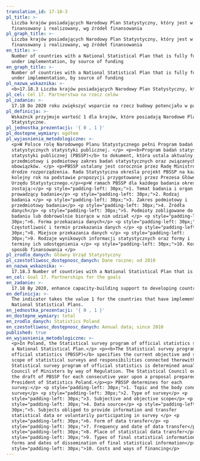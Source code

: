 ```yaml
---
translation_id: 17-18-3
pl_title: >-
  Liczba krajów posiadających Narodowy Plan Statystyczny, który jest w pełni
  finansowany i realizowany, wg źródeł finansowania
pl_graph_title: >-
  Liczba krajów posiadających Narodowy Plan Statystyczny, który jest w pełni
  finansowany i realizowany, wg źródeł finansowania
en_title: >-
  Number of countries with a National Statistical Plan that is fully funded and
  under implementation, by source of funding
en_graph_title: >-
  Number of countries with a National Statistical Plan that is fully funded and
  under implementation, by source of funding
pl_nazwa_wskaznika: >-
  <b>17.18.3 Liczba krajów posiadających Narodowy Plan Statystyczny, który jest w pełni finansowany i realizowany, wg źródeł finansowania</b>
pl_cel: Cel 17. Partnerstwa na rzecz celów
pl_zadanie: >-
  17.18 Do 2020 roku zwiększyć wsparcie na rzecz budowy potencjału w państwach rozwijających się, w tym państwach najsłabiej rozwiniętych i rozwijających się małych państwach wyspiarskich, aby znacząco zwiększyć dostęp do aktualnych, rzetelnych i wysokiej jakości danych zdezagregowanych według dochodu, płci, wieku, rasy, pochodzenia etnicznego, statusu migracyjnego, niepełnosprawności, położenia geograficznego i innych cech dostosowanych do kontekstu narodowego
pl_definicja: >-
  Wskaźnik przyjmuje wartość 1 dla krajów, które posiadają Narodowe Plany
  Statystyczne.
pl_jednostka_prezentacji: '{ 0 , 1 }'
pl_dostepne_wymiary: ogółem
pl_wyjasnienia_metodologiczne: >-
  <p>W Polsce rolę Narodowego Planu Statystycznego pełni Program badań
  statystycznych statystyki publicznej. </p> <p><b>Program badań statystycznych
  statystyki publicznej (PBSSP)</b> to dokument, która ustala aktualny,
  przedmiotowy i podmiotowy zakres badań statystycznych oraz związanych z nimi
  obowiązków. </p> <p>PBSSP ustalany jest corocznie przez Radę Ministrów w
  drodze rozporządzenia. Rada Statystyczna określa projekt PBSSP na każdy
  kolejny rok na podstawie propozycji przygotowanej przez Prezesa Głównego
  Urzędu Statystycznego.</p><p>W ramach PBSSP dla każdego badania określone
  zostają:</p> <p style="padding-left: 30px;">1. Temat badania i organ
  prowadzący badanie</p> <p style="padding-left: 30px;">2. Rodzaj
  badania </p> <p style="padding-left: 30px;">3. Zakres podmiotowy i
  przedmiotowy badania</p> <p style="padding-left: 30px;">4. Źródła
  danych</p> <p style="padding-left: 30px;">5. Podmioty zobligowane do udziału w
  badaniu lub dobrowolnie biorące w nim udział </p> <p style="padding-left:
  30px;">6. Forma przekazania danych</p> <p style="padding-left: 30px;">7.
  Częstotliwość i termin przekazania danych </p> <p style="padding-left:
  30px;">8. Miejsce przekazania danych </p> <p style="padding-left:
  30px;">9. Rodzaje wynikowych informacji statystycznych oraz formy i
  terminy ich udostępnienia </p> <p style="padding-left: 30px;">10. Koszt i
  sposób finansowania </p>
pl_zrodlo_danych: Główny Urząd Statystyczny
pl_czestotliwosc_dostępnosc_danych: Dane roczne; od 2010
en_nazwa_wskaznika: >-
  17.18.3 Number of countries with a National Statistical Plan that is fully funded and under implementation, by source of funding
en_cel: Goal 17. Partnerships for the goals
en_zadanie: >-
  17.18 By 2020, enhance capacity-building support to developing countries, including for least developed countries and small island developing States, to increase significantly the availability of high-quality, timely and reliable data disaggregated by income, gender, age, race, ethnicity, migratory status, disability, geographic location and other characteristics relevant in national contexts
en_definicja: >-
  The indicator takes the value 1 for the countries that have implemented
  National Statistical Plans.
en_jednostka_prezentacji: '{ 0 , 1 }'
en_dostepne_wymiary: total
en_zrodlo_danych: Statistics Poland
en_czestotliwosc_dostępnosc_danych: Annual data; since 2010
published: true
en_wyjasnienia_metodologiczne: >-
  <p>In Poland, the Statistical survey program of official statistics serves as
  a National Statistical Plan.</p> <p><b>The Statistical survey program of
  official statistics (PBSSP)</b> specifies the current objective and subjective
  scope of statistical surveys and responsibilities connected therewith. The
  Statistical survey program of official statistics is determined anually by the
  Council of Ministers by way of Regulation. The Statistical Council outlines
  the draft of PBSSP for each consecutive year upon a proposal prepared by the
  President of Statistics Poland.</p><p> PBSSP determines for each
  survey:</p> <p style="padding-left: 30px;">1. Topic and the body conducting
  survey</p> <p style="padding-left: 30px;">2. Type of survey</p> <p
  style="padding-left: 30px;">3. Subjective and objective scope</p> <p
  style="padding-left: 30px;">4. Data source</p> <p style="padding-left:
  30px;">5. Subjects obliged to provide information and transfer
  statistical data or voluntarily participating in survey </p> <p
  style="padding-left: 30px;">6. Form of data transfer</p> <p
  style="padding-left: 30px;">7. Frequency and date of data transfer</p> <p
  style="padding-left: 30px;">8. Place of statistical data transfer</p> <p
  style="padding-left: 30px;">9. Types of final statistical information and
  forms and dates of dissemination of final statistical information</p> <p
  style="padding-left: 30px;">10. Costs and ways of financing</p>
---
```

